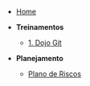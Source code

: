 <!-- docs/_sidebar.md -->

- [Home](/)

- **Treinamentos**
  - [1. Dojo Git](./treinamentos/dojo-git.md)

- **Planejamento** 
  - [Plano de Riscos](./planejamento/plano-riscos.md)